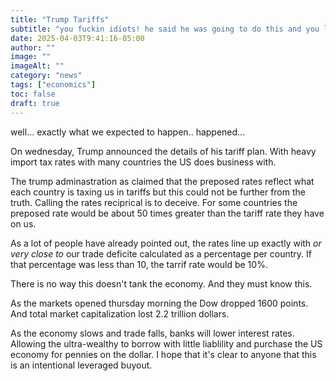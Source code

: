 ```yaml
---
title: "Trump Tariffs"
subtitle: "you fuckin idiots! he said he was going to do this and you let him do it! wtf"
date: 2025-04-03T9:41:16-05:00
author: ""
image: ""
imageAlt: ""
category: "news"
tags: ["economics"]
toc: false
draft: true
---
```

well... exactly what we expected to happen.. happened...

On wednesday, Trump announced the details of his tariff plan.
With heavy import tax rates with many countries the US does business with.

The trump adminastration as claimed that the preposed rates reflect what each country is taxing us in tariffs but this could not be further from the truth.
Calling the rates reciprical is to deceive. For some countries the preposed rate would be about 50 times greater than the tariff rate they have on us.

As a lot of people have already pointed out, the rates line up exactly with *or very close to* our trade deficite calculated as a percentage per country.
If that percentage was less than 10, the tarrif rate would be 10%.

There is no way this doesn't tank the economy. And they must know this.

As the markets opened thursday morning the Dow dropped 1600 points. And total market capitalization lost 2.2 trillion dollars.

As the economy slows and trade falls, banks will lower interest rates.
Allowing the ultra-wealthy to borrow with little liablility and purchase the US economy for pennies on the dollar.
I hope that it's clear to anyone that this is an intentional leveraged buyout.
